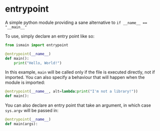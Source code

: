 # entrypoint

A simple python module providing a sane alternative to `if __name__ == "__main__"`

To use, simply declare an entry point like so:

```python
from ismain import entrypoint

@entrypoint(__name__)
def main():
    print("Hello, World!")
```

In this example, `main` will be called only if the file is executed directly, not if imported.
You can also specify a behaviour that will happen when the module is imported:

```python
@entrypoint(__name__, alt=lambda:print("I'm not a library!"))
def main():
```

You can also declare an entry point that take an argument, in which case `sys.argv` will be passed in:

```python
@entrypoint(__name__)
def main(args):
```
